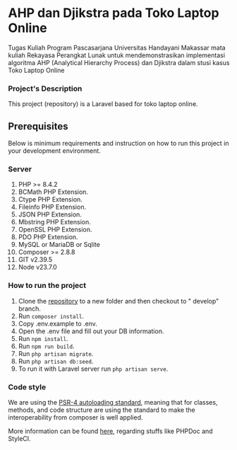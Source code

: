 # AHP dan Djikstra pada Toko Laptop Online
Tugas Kuliah Program Pascasarjana Universitas Handayani Makassar mata kuliah Rekayasa Perangkat Lunak untuk mendemonstrasikan implementasi algoritma AHP (Analytical Hierarchy Process) dan Djikstra dalam stusi kasus Toko Laptop Online

### Project's Description

This project (repository) is a Laravel based for toko laptop online.

## Prerequisites

Below is minimum requirements and instruction on how to run this project in your development environment.

### Server

1. PHP >= 8.4.2
2. BCMath PHP Extension.
3. Ctype PHP Extension.
4. Fileinfo PHP Extension.
5. JSON PHP Extension.
6. Mbstring PHP Extension.
7. OpenSSL PHP Extension.
8. PDO PHP Extension.
9. MySQL or MariaDB or Sqlite
10. Composer >= 2.8.8
11. GIT v2.39.5
12. Node v23.7.0

### How to run the project

1. Clone the [repository](https://github.com/kqha/tugas_rpl.git) to a new folder and then checkout to "
   develop" branch.
2. Run `composer install`.
3. Copy .env.example to .env.
4. Open the .env file and fill out your DB information.
5. Run `npm install`.
6. Run `npm run build`.
7. Run `php artisan migrate`.
8. Run `php artisan db:seed`.
9. To run it with Laravel server run `php artisan serve`.
### Code style

We are using
the [PSR-4 autoloading standard](https://github.com/php-fig/fig-standards/blob/master/accepted/PSR-4-autoloader.md),
meaning that for classes, methods, and code structure are using the standard to make the interoperability from composer
is well applied.

More information can be found [here](https://laravel.com/docs/9.x/contributions#coding-style), regarding stuffs like
PHPDoc and StyleCI.

